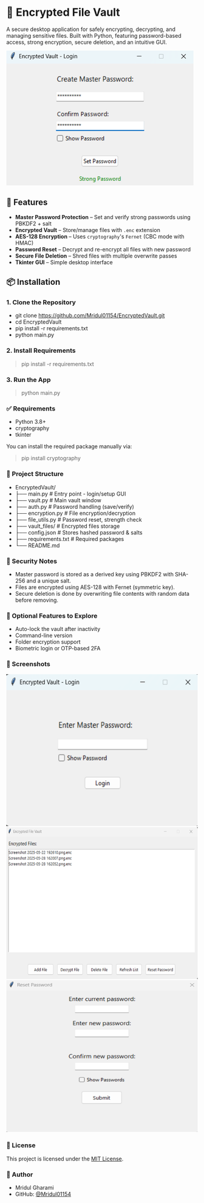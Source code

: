 # 🔐 Encrypted File Vault

A secure desktop application for safely encrypting, decrypting, and managing sensitive files. Built with Python, featuring password-based access, strong encryption, secure deletion, and an intuitive GUI.

![App Screenshot](https://github.com/Mridul01154/Cyber/blob/main/EncryptedVault/Docs/Screenshot%202025-06-10%20101059.png)

## 🚀 Features
- **Master Password Protection** – Set and verify strong passwords using PBKDF2 + salt
- **Encrypted Vault** – Store/manage files with `.enc` extension
- **AES-128 Encryption** – Uses `cryptography`'s `Fernet` (CBC mode with HMAC)
- **Password Reset** – Decrypt and re-encrypt all files with new password
- **Secure File Deletion** – Shred files with multiple overwrite passes
- **Tkinter GUI** – Simple desktop interface

## 📦 Installation

### 1. Clone the Repository

- git clone https://github.com/Mridul01154/EncryptedVault.git
- cd EncryptedVault
- pip install -r requirements.txt
- python main.py

### 2. Install Requirements

> pip install -r requirements.txt


### 3. Run the App

> python main.py


### ✅ Requirements

- Python 3.8+
- cryptography
- tkinter

You can install the required package manually via:
> pip install cryptography

### 📁 Project Structure

- EncryptedVault/
- ├── main.py              # Entry point - login/setup GUI
- ├── vault.py             # Main vault window
- ├── auth.py              # Password handling (save/verify)
- ├── encryption.py        # File encryption/decryption
- ├── file_utils.py        # Password reset, strength check
- ├── vault_files/         # Encrypted files storage
- ├── config.json          # Stores hashed password & salts
- ├── requirements.txt     # Required packages
- └── README.md

### 🔐 Security Notes
- Master password is stored as a derived key using PBKDF2 with SHA-256 and a unique salt.
- Files are encrypted using AES-128 with Fernet (symmetric key).
- Secure deletion is done by overwriting file contents with random data before removing.

### 🧪 Optional Features to Explore
- Auto-lock the vault after inactivity
- Command-line version
- Folder encryption support
- Biometric login or OTP-based 2FA

### 📸 Screenshots
<img src="https://github.com/Mridul01154/Cyber/blob/main/EncryptedVault/Docs/Screenshot%202025-06-10%20100840.png" alt="Screenshot" width="600" height="400"/>
<img src="https://github.com/Mridul01154/Cyber/blob/main/EncryptedVault/Docs/Screenshot%202025-06-10%20100911.png" alt="Screenshot" width="600" height="400"/>
<img src="https://github.com/Mridul01154/Cyber/blob/main/EncryptedVault/Docs/Screenshot%202025-06-10%20100937.png" alt="Screenshot" width="600" height="400"/>

### 📝 License
This project is licensed under the [MIT License](https://github.com/Mridul01154/Cyber/blob/main/EncryptedVault/LICENSE).

### 🙋 Author
- Mridul Gharami
- GitHub: [@Mridul01154](https://github.com/Mridul01154)

